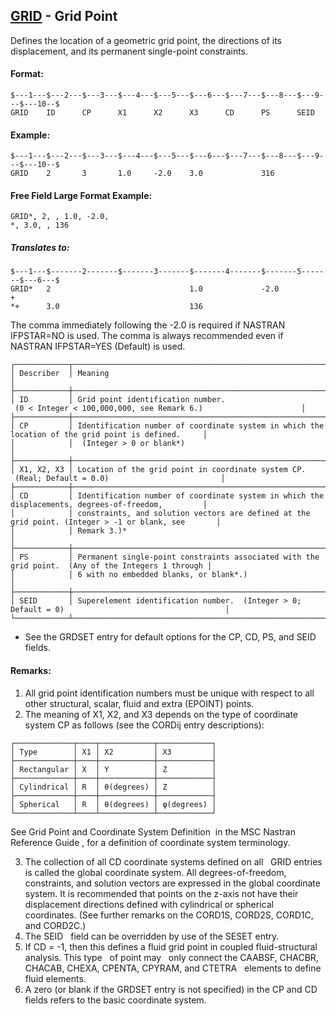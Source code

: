 ## [GRID](https://help.hexagonmi.com/bundle/MSC_Nastran_2022.4/page/Nastran_Combined_Book/qrg/bulkfgil/TOC.GRID.xhtml) - Grid Point

Defines the location of a geometric grid point, the directions of its displacement, and its permanent single-point constraints.

#### Format:

```nastran
$---1---$---2---$---3---$---4---$---5---$---6---$---7---$---8---$---9---$---10--$
GRID    ID      CP      X1      X2      X3      CD      PS      SEID            
```

#### Example:

```nastran
$---1---$---2---$---3---$---4---$---5---$---6---$---7---$---8---$---9---$---10--$
GRID    2       3       1.0     -2.0    3.0             316                     
```

#### Free Field Large Format Example:

```nastran
GRID*, 2, , 1.0, -2.0,
*, 3.0, , 136
```

##### Translates to:

```nastran
$---1---$-------2-------$-------3-------$-------4-------$-------5-------$---6---$
GRID*   2                               1.0             -2.0            +       
*+      3.0                             136                                     
```

The comma immediately following the -2.0 is required if NASTRAN IFPSTAR=NO is used. The comma is always recommended even if NASTRAN IFPSTAR=YES (Default) is used.

```text
┌────────────┬────────────────────────────────────────────────────────────────────────────────────────────────────┐
│ Describer  │ Meaning                                                                                            │
├────────────┼────────────────────────────────────────────────────────────────────────────────────────────────────┤
│ ID         │ Grid point identification number.  (0 < Integer < 100,000,000, see Remark 6.)                      │
├────────────┼────────────────────────────────────────────────────────────────────────────────────────────────────┤
│ CP         │ Identification number of coordinate system in which the location of the grid point is defined.     │
│            │  (Integer > 0 or blank*)                                                                           │
├────────────┼────────────────────────────────────────────────────────────────────────────────────────────────────┤
│ X1, X2, X3 │ Location of the grid point in coordinate system CP.  (Real; Default = 0.0)                         │
├────────────┼────────────────────────────────────────────────────────────────────────────────────────────────────┤
│ CD         │ Identification number of coordinate system in which the displacements, degrees-of-freedom,         │
│            │ constraints, and solution vectors are defined at the grid point. (Integer > -1 or blank, see       │
│            │ Remark 3.)*                                                                                        │
├────────────┼────────────────────────────────────────────────────────────────────────────────────────────────────┤
│ PS         │ Permanent single-point constraints associated with the grid point.  (Any of the Integers 1 through │
│            │ 6 with no embedded blanks, or blank*.)                                                             │
├────────────┼────────────────────────────────────────────────────────────────────────────────────────────────────┤
│ SEID       │ Superelement identification number.  (Integer > 0; Default = 0)                                    │
└────────────┴────────────────────────────────────────────────────────────────────────────────────────────────────┘
```

* See the GRDSET entry for default options for the CP, CD, PS, and SEID fields.

#### Remarks:

1. All grid point identification numbers must be unique with respect to all other structural, scalar, fluid and extra (EPOINT) points.
2. The meaning of X1, X2, and X3 depends on the type of coordinate system CP as follows (see the CORDij entry descriptions):

```text
┌─────────────┬────┬────────────┬────────────┐
│ Type        │ X1 │ X2         │ X3         │
├─────────────┼────┼────────────┼────────────┤
│ Rectangular │ X  │ Y          │ Z          │
├─────────────┼────┼────────────┼────────────┤
│ Cylindrical │ R  │ θ(degrees) │ Z          │
├─────────────┼────┼────────────┼────────────┤
│ Spherical   │ R  │ θ(degrees) │ φ(degrees) │
└─────────────┴────┴────────────┴────────────┘
```

See  Grid Point and Coordinate System Definition  in the  MSC Nastran Reference Guide , for a definition of coordinate system terminology.

3. The collection of all CD coordinate systems defined on all   GRID entries is called the global coordinate system. All degrees-of-freedom, constraints, and solution vectors are expressed in the global coordinate system. It is recommended that points on the z-axis not have their displacement directions defined with cylindrical or spherical coordinates. (See further remarks on the CORD1S, CORD2S, CORD1C, and CORD2C.)
4. The SEID   field can be overridden by use of the SESET entry.
5. If CD = -1, then this defines a fluid grid point in coupled fluid-structural analysis. This type   of point may   only connect the CAABSF, CHACBR, CHACAB, CHEXA, CPENTA, CPYRAM, and CTETRA   elements to define fluid elements.
6. A zero (or blank if the GRDSET entry is not specified) in the CP and CD fields refers to the basic coordinate system.
